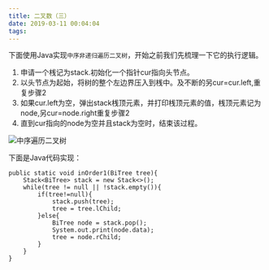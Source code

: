 ```yaml
---
title: 二叉数（三）
date: 2019-03-11 00:04:04
tags:
---
```


下面使用Java实现``中序非递归遍历二叉树``，开始之前我们先梳理一下它的执行逻辑。

1. 申请一个桟记为stack.初始化一个指针cur指向头节点。
2. 以头节点为起始，将树的整个左边界压入到桟中。及不断的另cur=cur.left,重复步骤2
3. 如果cur.left为空，弹出stack桟顶元素，并打印桟顶元素的值，桟顶元素记为node,另cur=node.right重复步骤2
4. 直到cur指向的node为空并且stack为空时，结束该过程。

![中序遍历二叉树](https://ws1.sinaimg.cn/large/0066vfZIly1g0wzxo8jnjg30cv080hdt.gif)

下面是Java代码实现：

```
public static void inOrder1(BiTree tree){
    Stack<BiTree> stack = new Stack<>();
    while(tree != null || !stack.empty()){
        if(tree!=null){
            stack.push(tree);
            tree = tree.lChild;
        }else{
            BiTree node = stack.pop();
            System.out.print(node.data);
            tree = node.rChild;
        }
    }
}
```